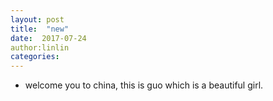 ```yaml
---
layout: post
title:  "new"
date:  2017-07-24 
author:linlin 
categories: 
---
```


* welcome you to china, this is guo which is a beautiful girl. 
